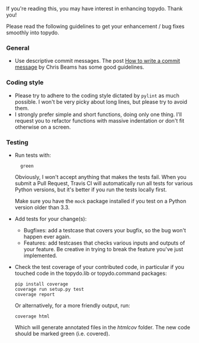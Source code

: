 If you're reading this, you may have interest in enhancing topydo. Thank you!

Please read the following guidelines to get your enhancement / bug fixes
smoothly into topydo.

### General

* Use descriptive commit messages. The post
  [How to write a commit message](http://chris.beams.io/posts/git-commit/) by
  Chris Beams has some good guidelines.

### Coding style

* Please try to adhere to the coding style dictated by `pylint` as much
  possible. I won't be very picky about long lines, but please try to avoid
  them.
* I strongly prefer simple and short functions, doing only one thing. I'll
  request you to refactor functions with massive indentation or don't fit
  otherwise on a screen.

### Testing

* Run tests with:

        green

  Obviously, I won't accept anything that makes the tests fail. When you submit
  a Pull Request, Travis CI will automatically run all tests for various Python
  versions, but it's better if you run the tests locally first.

  Make sure you have the `mock` package installed if you test on a Python
  version older than 3.3.
* Add tests for your change(s):
  * Bugfixes: add a testcase that covers your bugfix, so the bug won't happen
    ever again.
  * Features: add testcases that checks various inputs and outputs of your
    feature. Be creative in trying to break the feature you've just implemented.
* Check the test coverage of your contributed code, in particular if you
  touched code in the topydo.lib or topydo.command packages:

      pip install coverage
      coverage run setup.py test
      coverage report

  Or alternatively, for a more friendly output, run:

      coverage html

  Which will generate annotated files in the *htmlcov* folder. The new code
  should be marked green (i.e. covered).
